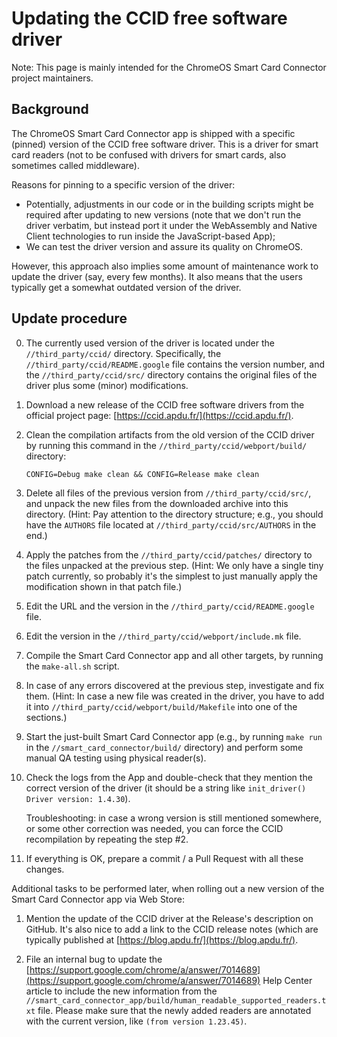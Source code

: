 # Updating the CCID free software driver

Note: This page is mainly intended for the ChromeOS Smart Card Connector
project maintainers.


## Background

The ChromeOS Smart Card Connector app is shipped with a specific (pinned)
version of the CCID free software driver. This is a driver for smart card
readers (not to be confused with drivers for smart cards, also sometimes called
middleware).

Reasons for pinning to a specific version of the driver:

* Potentially, adjustments in our code or in the building scripts might be
  required after updating to new versions (note that we don't run the driver
  verbatim, but instead port it under the WebAssembly and Native Client
  technologies to run inside the JavaScript-based App);
* We can test the driver version and assure its quality on ChromeOS.

However, this approach also implies some amount of maintenance work to update
the driver (say, every few months). It also means that the users typically get a
somewhat outdated version of the driver.


## Update procedure

0. The currently used version of the driver is located under the
   `//third_party/ccid/` directory. Specifically, the
   `//third_party/ccid/README.google` file contains the version number, and the
   `//third_party/ccid/src/` directory contains the original files of
   the driver plus some (minor) modifications.

1. Download a new release of the CCID free software drivers from the official
   project page: [https://ccid.apdu.fr/](https://ccid.apdu.fr/).

2. Clean the compilation artifacts from the old version of the CCID driver by
   running this command in the `//third_party/ccid/webport/build/` directory:
   
   ```shell
   CONFIG=Debug make clean && CONFIG=Release make clean
   ```

3. Delete all files of the previous version from `//third_party/ccid/src/`, and
   unpack the new files from the downloaded archive into this directory. (Hint:
   Pay attention to the directory structure; e.g., you should have the `AUTHORS`
   file located at `//third_party/ccid/src/AUTHORS` in the end.)

4. Apply the patches from the `//third_party/ccid/patches/` directory to the
   files unpacked at the previous step. (Hint: We only have a single tiny patch
   currently, so probably it's the simplest to just manually apply the
   modification shown in that patch file.)

5. Edit the URL and the version in the `//third_party/ccid/README.google` file.

6. Edit the version in the `//third_party/ccid/webport/include.mk` file.

7. Compile the Smart Card Connector app and all other targets, by running the
   `make-all.sh` script.

8. In case of any errors discovered at the previous step, investigate and fix
   them. (Hint: In case a new file was created in the driver, you have to add it
   into `//third_party/ccid/webport/build/Makefile` into one of the sections.)

9. Start the just-built Smart Card Connector app (e.g., by running `make run` in
   the `//smart_card_connector/build/` directory) and perform some manual QA
   testing using physical reader(s).

10. Check the logs from the App and double-check that they mention the correct
    version of the driver (it should be a string like
    `init_driver() Driver version: 1.4.30`).
    
    Troubleshooting: in case a wrong version is still mentioned somewhere, or
    some other correction was needed, you can force the CCID recompilation by
    repeating the step #2.

11. If everything is OK, prepare a commit / a Pull Request with all these
    changes.

Additional tasks to be performed later, when rolling out a new version of the
Smart Card Connector app via Web Store:

1. Mention the update of the CCID driver at the Release's description on GitHub.
   It's also nice to add a link to the CCID release notes (which are typically
   published at
   [https://blog.apdu.fr/](https://blog.apdu.fr/).

2. File an internal bug to update the
   [https://support.google.com/chrome/a/answer/7014689](https://support.google.com/chrome/a/answer/7014689)
   Help Center article to include the new information from the
   `//smart_card_connector_app/build/human_readable_supported_readers.txt` file.
   Please make sure that the newly added readers are annotated with the current
   version, like `(from version 1.23.45)`.

